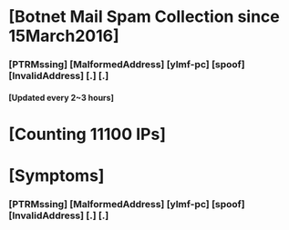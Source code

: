 # [Botnet Mail Spam Collection since 15March2016]
### [PTRMssing] [MalformedAddress] [ylmf-pc] [spoof] [InvalidAddress] [.] [.]
#### [Updated every 2~3 hours]

# [Counting 11100 IPs]

# [Symptoms] 
###   [PTRMssing] [MalformedAddress] [ylmf-pc] [spoof] [InvalidAddress] [.] [.]
